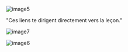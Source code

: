 ![image5](https://github.com/user-attachments/assets/4c5823e6-8be7-4f52-b751-9c8239b369f8)

"Ces liens te dirigent directement vers la leçon."

![image7](https://github.com/user-attachments/assets/4d588044-3d61-4f8e-895a-1db490c768c1)

![image6](https://github.com/user-attachments/assets/d87d6473-6029-4d74-87b7-1a9507b906e7)
